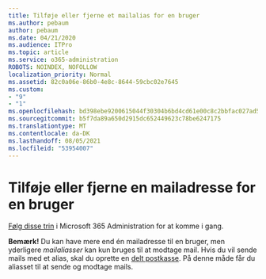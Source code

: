 ```yaml
---
title: Tilføje eller fjerne et mailalias for en bruger
ms.author: pebaum
author: pebaum
ms.date: 04/21/2020
ms.audience: ITPro
ms.topic: article
ms.service: o365-administration
ROBOTS: NOINDEX, NOFOLLOW
localization_priority: Normal
ms.assetid: 82c0a06e-86b0-4e8c-8644-59cbc02e7645
ms.custom:
- "9"
- "1"
ms.openlocfilehash: bd398ebe9200615044f30304b6bd4cd61e00c8c2bbfac027ad50c9f5489b1734
ms.sourcegitcommit: b5f7da89a650d2915dc652449623c78be6247175
ms.translationtype: MT
ms.contentlocale: da-DK
ms.lasthandoff: 08/05/2021
ms.locfileid: "53954007"
---
```

# <a name="add-or-remove-an-email-address-for-a-user"></a>Tilføje eller fjerne en mailadresse for en bruger

[Følg disse trin](https://portal.office.com/AdminPortal/Home#/AssistedGuide/addemailoptions) i Microsoft 365 Administration for at komme i gang.

 **Bemærk!** Du kan have mere end én mailadresse til en bruger, men yderligere  *mailaliasser*  kan kun bruges til at modtage mail. Hvis du vil sende mails med et alias, skal du oprette en [delt postkasse](https://docs.microsoft.com/microsoft-365/admin/email/create-a-shared-mailbox). På denne måde får du aliasset til at sende og modtage mails.
  